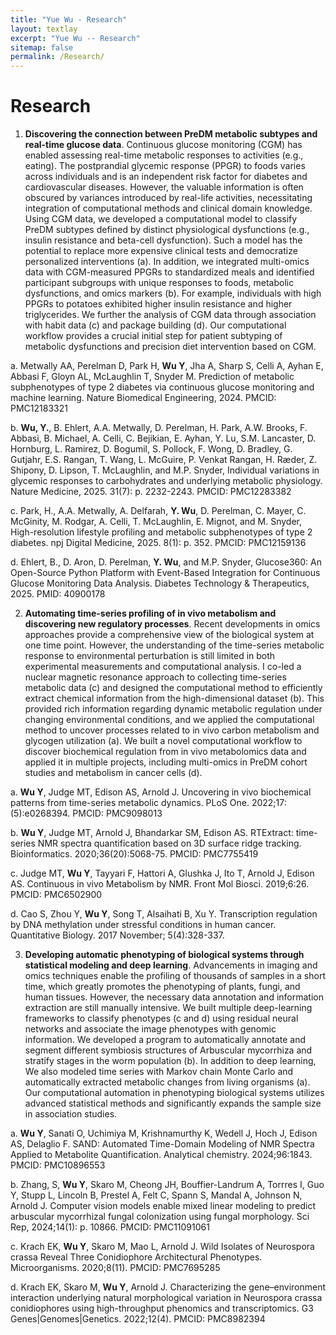 ```yaml
---
title: "Yue Wu - Research"
layout: textlay
excerpt: "Yue Wu -- Research"
sitemap: false
permalink: /Research/
---
```


# Research

1. **Discovering the connection between PreDM metabolic subtypes and real-time glucose data**. Continuous glucose monitoring (CGM) has enabled assessing real-time metabolic responses to activities (e.g., eating). The postprandial glycemic response (PPGR) to foods varies across individuals and is an independent risk factor for diabetes and cardiovascular diseases. However, the valuable information is often obscured by variances introduced by real-life activities, necessitating integration of computational methods and clinical domain knowledge. Using CGM data, we developed a computational model to classify PreDM subtypes defined by distinct physiological dysfunctions (e.g., insulin resistance and beta-cell dysfunction). Such a model has the potential to replace more expensive clinical tests and democratize personalized interventions (a). In addition, we integrated multi-omics data with CGM-measured PPGRs to standardized meals and identified participant subgroups with unique responses to foods, metabolic dysfunctions, and omics markers (b). For example, individuals with high PPGRs to potatoes exhibited higher insulin resistance and higher triglycerides. We further the analysis of CGM data through association with habit data (c) and package building (d). Our computational workflow provides a crucial initial step for patient subtyping of metabolic dysfunctions and precision diet intervention based on CGM.

a.	Metwally AA, Perelman D, Park H, **Wu Y**, Jha A, Sharp S, Celli A, Ayhan E, Abbasi F, Gloyn AL, McLaughlin T, Snyder M. Prediction of metabolic subphenotypes of type 2 diabetes via continuous glucose monitoring and machine learning. Nature Biomedical Engineering, 2024. PMCID: PMC12183321

b.	**Wu, Y.**, B. Ehlert, A.A. Metwally, D. Perelman, H. Park, A.W. Brooks, F. Abbasi, B. Michael, A. Celli, C. Bejikian, E. Ayhan, Y. Lu, S.M. Lancaster, D. Hornburg, L. Ramirez, D. Bogumil, S. Pollock, F. Wong, D. Bradley, G. Gutjahr, E.S. Rangan, T. Wang, L. McGuire, P. Venkat Rangan, H. Ræder, Z. Shipony, D. Lipson, T. McLaughlin, and M.P. Snyder, Individual variations in glycemic responses to carbohydrates and underlying metabolic physiology. Nature Medicine, 2025. 31(7): p. 2232-2243. PMCID: PMC12283382

c.	Park, H., A.A. Metwally, A. Delfarah, **Y. Wu**, D. Perelman, C. Mayer, C. McGinity, M. Rodgar, A. Celli, T. McLaughlin, E. Mignot, and M. Snyder, High-resolution lifestyle profiling and metabolic subphenotypes of type 2 diabetes. npj Digital Medicine, 2025. 8(1): p. 352. PMCID: PMC12159136

d.	Ehlert, B., D. Aron, D. Perelman, **Y. Wu**, and M.P. Snyder, Glucose360: An Open-Source Python Platform with Event-Based Integration for Continuous Glucose Monitoring Data Analysis. Diabetes Technology & Therapeutics, 2025. PMID: 40900178



2. **Automating time-series profiling of in vivo metabolism and discovering new regulatory processes**. Recent developments in omics approaches provide a comprehensive view of the biological system at one time point. However, the understanding of the time-series metabolic response to environmental perturbation is still limited in both experimental measurements and computational analysis. I co-led a nuclear magnetic resonance approach to collecting time-series metabolic data (c) and designed the computational method to efficiently extract chemical information from the high-dimensional dataset (b). This provided rich information regarding dynamic metabolic regulation under changing environmental conditions, and we applied the computational method to uncover processes related to in vivo carbon metabolism and glycogen utilization (a). We built a novel computational workflow to discover biochemical regulation from in vivo metabolomics data and applied it in multiple projects, including multi-omics in PreDM cohort studies and metabolism in cancer cells (d).

a.	**Wu Y**, Judge MT, Edison AS, Arnold J. Uncovering in vivo biochemical patterns from time-series metabolic dynamics. PLoS One. 2022;17:(5):e0268394. PMCID: PMC9098013

b.	**Wu Y**, Judge MT, Arnold J, Bhandarkar SM, Edison AS. RTExtract: time-series NMR spectra quantification based on 3D surface ridge tracking. Bioinformatics. 2020;36(20):5068-75. PMCID: PMC7755419

c.	Judge MT, **Wu Y**, Tayyari F, Hattori A, Glushka J, Ito T, Arnold J, Edison AS. Continuous in vivo Metabolism by NMR. Front Mol Biosci. 2019;6:26. PMCID: PMC6502900

d.	Cao S, Zhou Y, **Wu Y**, Song T, Alsaihati B, Xu Y. Transcription regulation by DNA methylation under stressful conditions in human cancer. Quantitative Biology. 2017 November; 5(4):328-337.



3. **Developing automatic phenotyping of biological systems through statistical modeling and deep learning**. Advancements in imaging and omics techniques enable the profiling of thousands of samples in a short time, which greatly promotes the phenotyping of plants, fungi, and human tissues. However, the necessary data annotation and information extraction are still manually intensive. We built multiple deep-learning frameworks to classify phenotypes (c and d) using residual neural networks and associate the image phenotypes with genomic information. We developed a program to automatically annotate and segment different symbiosis structures of Arbuscular mycorrhiza and stratify stages in the worm population (b). In addition to deep learning, We also modeled time series with Markov chain Monte Carlo and automatically extracted metabolic changes from living organisms (a). Our computational automation in phenotyping biological systems utilizes advanced statistical methods and significantly expands the sample size in association studies.

a.	**Wu Y**, Sanati O, Uchimiya M, Krishnamurthy K, Wedell J, Hoch J, Edison AS, Delaglio F. SAND: Automated Time-Domain Modeling of NMR Spectra Applied to Metabolite Quantification. Analytical chemistry. 2024;96:1843. PMCID: PMC10896553

b.	Zhang, S, **Wu Y**, Skaro M, Cheong JH, Bouffier-Landrum A, Torrres I, Guo Y, Stupp L, Lincoln B, Prestel A, Felt C, Spann S, Mandal A, Johnson N, Arnold J. Computer vision models enable mixed linear modeling to predict arbuscular mycorrhizal fungal colonization using fungal morphology. Sci Rep, 2024;14(1): p. 10866. PMCID: PMC11091061

c.	Krach EK, **Wu Y**, Skaro M, Mao L, Arnold J. Wild Isolates of Neurospora crassa Reveal Three Conidiophore Architectural Phenotypes. Microorganisms. 2020;8(11). PMCID: PMC7695285

d.	Krach EK, Skaro M, **Wu Y**, Arnold J. Characterizing the gene–environment interaction underlying natural morphological variation in Neurospora crassa conidiophores using high-throughput phenomics and transcriptomics. G3 Genes|Genomes|Genetics. 2022;12(4). PMCID: PMC8982394
